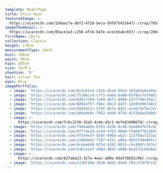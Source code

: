 ```yaml
---
template: ModelPage
title: Chris Ryan
featuredImage: >-
  https://ucarecdn.com/150aac7a-dbf2-472d-beca-59fb75431647/-/crop/785x698/0,0/-/preview/
imageThumbnail: >-
  https://ucarecdn.com/85ace1a3-c250-4fc8-b47e-acecb5abc037/-/crop/280x241/0,0/-/preview/
firstName: Chirs
collection: Classic
height: 170cm
measurementType: chest
bust: 106cm
waist: 99cm
hips: 105cm
size: 34/M-L
shoeSize: '9'
hair: silver fox
eyes: Blue
imagePortfolio:
  - image: 'https://ucarecdn.com/823ab1cb-2d1b-45ad-99a3-3d1a03a6a104/'
  - image: 'https://ucarecdn.com/7518bcc9-cff1-4a6b-8a80-65f8ec7df480/'
  - image: 'https://ucarecdn.com/6d9c7704-7a99-4671-8008-2d77798c36ac/'
  - image: 'https://ucarecdn.com/8884ef5f-fbbc-49c2-845f-1dc05496f482/'
  - image: 'https://ucarecdn.com/0928421c-574f-45fa-842c-ace873efec7e/'
  - image: 'https://ucarecdn.com/a0da0b8c-7952-4eb8-9754-82f2b8ad1d9d/'
  - image: >-
      https://ucarecdn.com/fcbc2238-15a5-4c4a-a5c1-4efe8348867d/-/crop/468x554/37,203/-/preview/
  - image: 'https://ucarecdn.com/79ebadeb-6763-4536-8c40-bed40d7b79c8/'
  - image: 'https://ucarecdn.com/9f7fde3d-3c44-4703-90e0-f5466f761169/'
  - image: 'https://ucarecdn.com/4f5e4eaf-b58f-496b-ab2c-121fb0a7151e/'
  - image: 'https://ucarecdn.com/22669de2-75d7-415c-a80a-d6557dde80fc/'
  - image: 'https://ucarecdn.com/4ce4ed49-bf54-4242-8855-c4c499fc3d7e/'
  - image: 'https://ucarecdn.com/5abce1af-d48d-484f-a680-6ea572cb6e8a/'
  - image: >-
      https://ucarecdn.com/827a6a23-327a-4eac-a89e-9de578d32c99/-/crop/280x183/0,34/-/preview/
  - image: 'https://ucarecdn.com/113073b0-3838-4602-8549-f01c374f97cd/'
---
```


